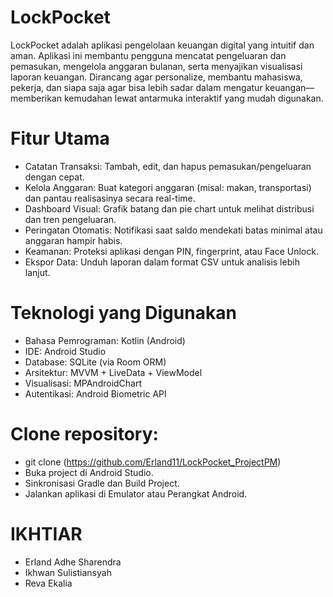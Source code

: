 # LockPocket

LockPocket adalah aplikasi pengelolaan keuangan digital yang intuitif dan aman. 
Aplikasi ini membantu pengguna mencatat pengeluaran dan pemasukan, mengelola anggaran bulanan, serta menyajikan visualisasi laporan keuangan. 
Dirancang agar personalize, membantu mahasiswa, pekerja, dan siapa saja agar bisa lebih sadar dalam mengatur keuangan—memberikan kemudahan lewat antarmuka interaktif yang mudah digunakan.

# Fitur Utama
* Catatan Transaksi: Tambah, edit, dan hapus pemasukan/pengeluaran dengan cepat.
* Kelola Anggaran: Buat kategori anggaran (misal: makan, transportasi) dan pantau realisasinya secara real-time.
* Dashboard Visual: Grafik batang dan pie chart untuk melihat distribusi dan tren pengeluaran.
* Peringatan Otomatis: Notifikasi saat saldo mendekati batas minimal atau anggaran hampir habis.
* Keamanan: Proteksi aplikasi dengan PIN, fingerprint, atau Face Unlock.
* Ekspor Data: Unduh laporan dalam format CSV untuk analisis lebih lanjut.

# Teknologi yang Digunakan
* Bahasa Pemrograman: Kotlin (Android)
* IDE: Android Studio
* Database: SQLite (via Room ORM)
* Arsitektur: MVVM + LiveData + ViewModel
* Visualisasi: MPAndroidChart
* Autentikasi: Android Biometric API

# Clone repository:

* git clone (https://github.com/Erland11/LockPocket_ProjectPM)
* Buka project di Android Studio.
* Sinkronisasi Gradle dan Build Project.
* Jalankan aplikasi di Emulator atau Perangkat Android.
  
# IKHTIAR
+ Erland Adhe Sharendra
+ Ikhwan Sulistiansyah
+ Reva Ekalia
  
